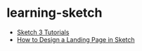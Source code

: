 # learning-sketch


* [Sketch 3 Tutorials](http://leveluptuts.com/tutorials/sketch-3-tutorials)
* [How to Design a Landing Page in Sketch](https://www.youtube.com/watch?v=2VkZFA9D8iM)

